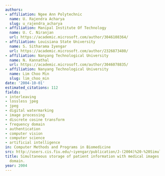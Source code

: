 ```yaml
---
authors:
- affiliation: Ngee Ann Polytechnic
  name: U. Rajendra Acharya
  slug: u_rajendra_acharya
- affiliation: Manipal Institute Of Technology
  name: U. C. Niranjan
  url: https://academic.microsoft.com/author/3046108364/
- affiliation: Louisiana State University
  name: S. Sitharama Iyengar
  url: https://academic.microsoft.com/author/2326873480/
- affiliation: Nanyang Technological University
  name: N. Kannathal
  url: https://academic.microsoft.com/author/3046078835/
- affiliation: Nanyang Technological University
  name: Lim Choo Min
  slug: lim_choo_min
date: '2004-10-01'
estimated_citations: 112
fields:
- interleaving
- lossless jpeg
- jpeg
- digital watermarking
- image processing
- discrete cosine transform
- frequency domain
- authentication
- computer vision
- computer science
- artificial intelligence
in: Computer Methods and Programs in Biomedicine
src: http://users.cis.fiu.edu/~iyengar/publication/J-(2004)%20-%20Simultaneous%20Storage%20of%20Patient%20Information%20with%20Medical%20Images%20in%20the%20frequency%20Domain%20-%20%5bJournal%20computer%20methods%20biomedicine%5d.pdf.pdf
title: Simultaneous storage of patient information with medical images in the frequency
  domain.
year: 2004
---
```

